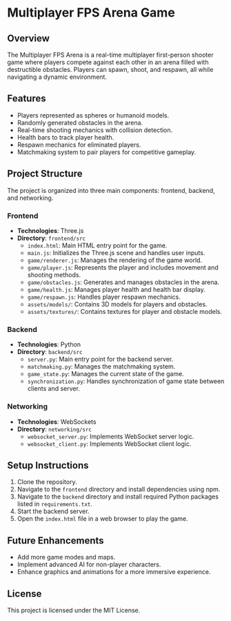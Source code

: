 # Multiplayer FPS Arena Game

## Overview
The Multiplayer FPS Arena is a real-time multiplayer first-person shooter game where players compete against each other in an arena filled with destructible obstacles. Players can spawn, shoot, and respawn, all while navigating a dynamic environment.

## Features
- Players represented as spheres or humanoid models.
- Randomly generated obstacles in the arena.
- Real-time shooting mechanics with collision detection.
- Health bars to track player health.
- Respawn mechanics for eliminated players.
- Matchmaking system to pair players for competitive gameplay.

## Project Structure
The project is organized into three main components: frontend, backend, and networking.

### Frontend
- **Technologies**: Three.js
- **Directory**: `frontend/src`
  - `index.html`: Main HTML entry point for the game.
  - `main.js`: Initializes the Three.js scene and handles user inputs.
  - `game/renderer.js`: Manages the rendering of the game world.
  - `game/player.js`: Represents the player and includes movement and shooting methods.
  - `game/obstacles.js`: Generates and manages obstacles in the arena.
  - `game/health.js`: Manages player health and health bar display.
  - `game/respawn.js`: Handles player respawn mechanics.
  - `assets/models/`: Contains 3D models for players and obstacles.
  - `assets/textures/`: Contains textures for player and obstacle models.

### Backend
- **Technologies**: Python
- **Directory**: `backend/src`
  - `server.py`: Main entry point for the backend server.
  - `matchmaking.py`: Manages the matchmaking system.
  - `game_state.py`: Manages the current state of the game.
  - `synchronization.py`: Handles synchronization of game state between clients and server.

### Networking
- **Technologies**: WebSockets
- **Directory**: `networking/src`
  - `websocket_server.py`: Implements WebSocket server logic.
  - `websocket_client.py`: Implements WebSocket client logic.

## Setup Instructions
1. Clone the repository.
2. Navigate to the `frontend` directory and install dependencies using npm.
3. Navigate to the `backend` directory and install required Python packages listed in `requirements.txt`.
4. Start the backend server.
5. Open the `index.html` file in a web browser to play the game.

## Future Enhancements
- Add more game modes and maps.
- Implement advanced AI for non-player characters.
- Enhance graphics and animations for a more immersive experience.

## License
This project is licensed under the MIT License.